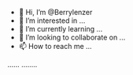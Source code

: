 - 👋 Hi, I’m @Berrylenzer
- 👀 I’m interested in ...
- 🌱 I’m currently learning ...
- 💞️ I’m looking to collaborate on ...
- 📫 How to reach me ...

<!---
Berrylenzer/Berrylenzer is a ✨ special ✨ repository because its `README.md` (this file) appears on your GitHub profile.
You can click the Preview link to take a look at your changes.
--->
......
........
